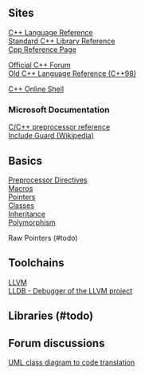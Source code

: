 ## Sites 

[C++ Language Reference](http://www.cplusplus.com/doc/tutorial/)  
[Standard C++ Library Reference](http://www.cplusplus.com/reference/)  
[Cpp Reference Page](https://en.cppreference.com/w/)  

[Official C++ Forum](http://www.cplusplus.com/forum/)  
[Old C++ Language Reference (C++98)](http://www.cplusplus.com/doc/oldtutorial/)  

[C++ Online Shell](http://cpp.sh/)  

### Microsoft Documentation  

[C/C++ preprocessor reference](https://docs.microsoft.com/en-us/cpp/preprocessor/c-cpp-preprocessor-reference?view=vs-2019)  
[Include Guard (Wikipedia)](https://en.wikipedia.org/wiki/Include_guard)  



## Basics  

[Preprocessor Directives](http://www.cplusplus.com/doc/tutorial/preprocessor/)  
[Macros](http://www.cplusplus.com/doc/tutorial/preprocessor/)  
[Pointers](http://www.cplusplus.com/doc/tutorial/pointers/)  
[Classes](http://www.cplusplus.com/doc/tutorial/classes/)  
[Inheritance](http://www.cplusplus.com/doc/tutorial/inheritance/)  
[Polymorphism](http://www.cplusplus.com/doc/tutorial/polymorphism/)  

Raw Pointers (#todo)  

## Toolchains  

[LLVM](https://en.wikipedia.org/wiki/LLVM)  
[LLDB - Debugger of the LLVM project](https://en.wikipedia.org/wiki/LLDB_(debugger))  

## Libraries (#todo)  

## Forum discussions  

[UML class diagram to code translation](http://www.cplusplus.com/forum/beginner/265295/)  
